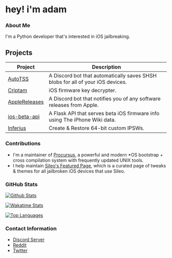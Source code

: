 # hey! i'm adam

### About Me
I'm a Python developer that's interested in iOS jailbreaking.

## Projects
| Project                                                    | Description                                                                    |
|------------------------------------------------------------|--------------------------------------------------------------------------------|
| [AutoTSS](https://github.com/m1stadev/AutoTSS)             | A Discord bot that automatically saves SHSH blobs for all of your iOS devices. |
| [Criptam](https://github.com/m1stadev/Criptam)             | iOS firmware key decrypter.                                                    |
| [AppleReleases](https://github.com/m1stadev/AppleReleases) | A Discord bot that notifies you of any software releases from Apple.           |
| [ios-beta-api](https://github.com/m1stadev/ios-beta-api)   | A Flask API that serves beta iOS firmware info using The iPhone Wiki data.     |
| [Inferius](https://github.com/m1stadev/Inferius)           | Create & Restore 64-bit custom IPSWs.                                          |

### Contributions
- I'm a maintainer of [Procursus](https://github.com/ProcursusTeam/Procursus), a powerful and modern *OS bootstrap + cross compilation system with frequently updated UNIX tools.
- I help maintain [Sileo's Featured Page](https://github.com/Sileo/featuredpage), which is a curated page of tweaks & themes for all jailbroken iOS devices that use Sileo.

### GitHub Stats

[![Github Stats](https://github-readme-stats.vercel.app/api?username=m1stadev&show_icons=true&count_private=true&theme=dark)](https://github.com/m1stadev)

[![Wakatime Stats](https://github-readme-stats.vercel.app/api/wakatime?username=m1stadev&theme=dark)](https://github.com/m1stadev)

[![Top Languages](https://github-readme-stats.vercel.app/api/top-langs/?username=m1stadev&layout=compact&langs_count=6&hide=assembly&theme=dark)](https://github.com/m1stadev)

### Contact Information
- [Discord Server](https://m1sta.xyz/discord)
- [Reddit](https://m1sta.xyz/reddit)
- [Twitter](https://m1sta.xyz/twitter)
